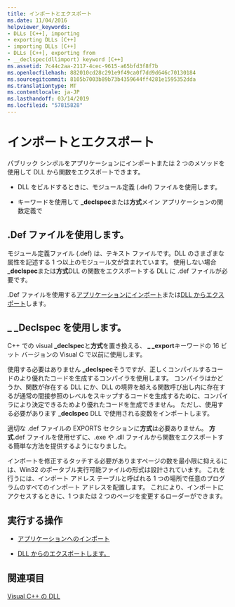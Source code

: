 ```yaml
---
title: インポートとエクスポート
ms.date: 11/04/2016
helpviewer_keywords:
- DLLs [C++], importing
- exporting DLLs [C++]
- importing DLLs [C++]
- DLLs [C++], exporting from
- __declspec(dllimport) keyword [C++]
ms.assetid: 7c44c2aa-2117-4cec-9615-a65bfd3f8f7b
ms.openlocfilehash: 882010cd28c291e9f49ca0f7dd9d646c70130184
ms.sourcegitcommit: 8105b7003b89b73b4359644ff4281e1595352dda
ms.translationtype: MT
ms.contentlocale: ja-JP
ms.lasthandoff: 03/14/2019
ms.locfileid: "57815828"
---
```

# <a name="importing-and-exporting"></a>インポートとエクスポート

パブリック シンボルをアプリケーションにインポートまたは 2 つのメソッドを使用して DLL から関数をエクスポートできます。

- DLL をビルドするときに、モジュール定義 (.def) ファイルを使用します。

- キーワードを使用して **_declspec**または**方式**メイン アプリケーションの関数定義で

## <a name="using-a-def-file"></a>.Def ファイルを使用します。

モジュール定義ファイル (.def) は、テキスト ファイルです。DLL のさまざまな属性を記述する 1 つ以上のモジュール文が含まれています。 使用しない場合 **_declspec**または**方式**DLL の関数をエクスポートする DLL に .def ファイルが必要です。

.Def ファイルを使用する[アプリケーションにインポート](importing-using-def-files.md)または[DLL からエクスポート](exporting-from-a-dll-using-def-files.md)します。

## <a name="using-declspec"></a>_ _Declspec を使用します。

C++ での visual **_declspec**と**方式**を置き換える、 **_ _export**キーワードの 16 ビット バージョンの Visual C で以前に使用します。

使用する必要はありません **_declspec**そうですが、正しくコンパイルするコードのより優れたコードを生成するコンパイラを使用します。 コンパイラはかどうか、関数が存在する DLL にか、DLL の境界を越える関数呼び出し内に存在するが通常の間接参照のレベルをスキップするコードを生成するために、コンパイラにより決定できるためより優れたコードを生成できません。 ただし、使用する必要があります **_declspec** DLL で使用される変数をインポートします。

適切な .def ファイルの EXPORTS セクションに**方式**は必要ありません。 **方式**.def ファイルを使用せずに、.exe や .dll ファイルから関数をエクスポートする簡単な方法を提供するようになりました。

インポートを修正するタッチする必要がありますページの数を最小限に抑えるには、Win32 のポータブル実行可能ファイルの形式は設計されています。 これを行うには、インポート アドレス テーブルと呼ばれる 1 つの場所で任意のプログラムのすべてのインポート アドレスを配置します。 これにより、インポートにアクセスするときに、1 つまたは 2 つのページを変更するローダーができます。

## <a name="what-do-you-want-to-do"></a>実行する操作

- [アプリケーションへのインポート](importing-into-an-application-using-declspec-dllimport.md)

- [DLL からのエクスポートします。](exporting-from-a-dll.md)

## <a name="see-also"></a>関連項目

[Visual C++ の DLL](dlls-in-visual-cpp.md)
